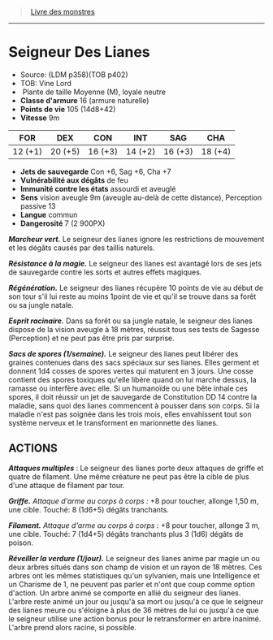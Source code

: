 ﻿> [Livre des monstres](tome_of_beasts_old.md)

---

# Seigneur Des Lianes

- Source: (LDM p358)(TOB p402)
- TOB: Vine Lord
-  Plante de taille Moyenne (M), loyale neutre
- **Classe d'armure** 16 (armure naturelle)
- **Points de vie** 105 (14d8+42)
- **Vitesse** 9m

|FOR|DEX|CON|INT|SAG|CHA|
|---|---|---|---|---|---|
|12 (+1)|20 (+5)|16 (+3)|14 (+2)|16 (+3)|18 (+4)|

- **Jets de sauvegarde** Con +6, Sag +6, Cha +7
- **Vulnérabilité aux dégâts** de feu
- **Immunité contre les états** assourdi et aveuglé
- **Sens** vision aveugle 9m (aveugle au-delà de cette distance), Perception passive 13
- **Langue** commun
- **Dangerosité** 7 (2 900PX)

**_Marcheur vert._** Le seigneur des lianes ignore les restrictions de mouvement et les dégâts causés par des taillis naturels.

**_Résistance à la magie._** Le seigneur des lianes est avantagé lors de ses jets de sauvegarde contre les sorts et autres effets magiques.

**_Régénération._** Le seigneur des lianes récupère 10 points de vie au début de son tour s'il lui reste au moins 1point de vie et qu'il se trouve dans sa forêt ou sa jungle natale.

**_Esprit racinaire._** Dans sa forêt ou sa jungle natale, le seigneur des lianes dispose de la vision aveugle à 18 mètres, réussit tous ses tests de Sagesse (Perception) et ne peut pas être pris par surprise.

**_Sacs de spores (1/semaine)._** Le seigneur des lianes peut libérer des graines contenues dans des sacs spéciaux sur ses lianes. Elles germent et donnent 1d4 cosses de spores vertes qui maturent en 3 jours. Une cosse contient des spores toxiques qu'elle libère quand on lui marche dessus, la ramasse ou interfère avec elle. Si un humanoïde ou une bête inhale ces spores, il doit réussir un jet de sauvegarde de Constitution DD 14 contre la maladie, sans quoi des lianes commencent à pousser dans son corps. Si la maladie n'est pas soignée dans les trois mois, elles envahissent tout son système nerveux et le transforment en marionnette des lianes.

## ACTIONS

**_Attaques multiples_** : Le seigneur des lianes porte deux attaques de griffe et quatre de filament. Une même créature ne peut pas être la cible de plus d'une attaque de filament par tour.

**_Griffe._** _Attaque d'arme au corps à corps :_ +8 pour toucher, allonge 1,50 m, une cible. Touché: 8 (1d6+5) dégâts tranchants.

**_Filament._** _Attaque d'arme au corps à corps :_ +8 pour toucher, allonge 3 m, une cible. Touché: 7 (1d4+5) dégâts tranchants plus 3 (1d6) dégâts de poison.

**_Réveiller la verdure (1/jour)._** Le seigneur des lianes anime par magie un ou deux arbres situés dans son champ de vision et un rayon de 18 mètres. Ces arbres ont les mêmes statistiques qu'un sylvanien, mais une Intelligence et un Charisme de 1, ne peuvent pas parler et n'ont que coup comme option d'action. Un arbre animé se comporte en allié du seigneur des lianes. L'arbre reste animé un jour ou jusqu'à sa mort ou jusqu'à ce que le seigneur des lianes meure ou s'éloigne à plus de 36 mètres de lui ou jusqu'à ce que le seigneur utilise une action bonus pour le retransformer en arbre inanimé. L'arbre prend alors racine, si possible.

